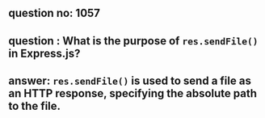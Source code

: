 
      
## question no: 1057

## question : What is the purpose of `res.sendFile()` in Express.js?

## answer: `res.sendFile()` is used to send a file as an HTTP response, specifying the absolute path to the file.
      